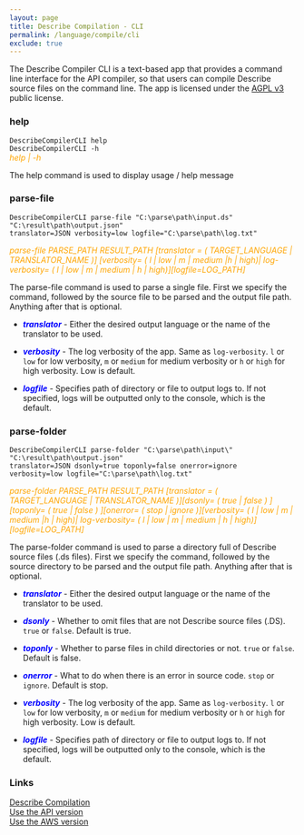 ```yaml
---
layout: page
title: Describe Compilation - CLI
permalink: /language/compile/cli
exclude: true
---
```

The Describe Compiler CLI is a text-based app that provides a command line interface for the API compiler, so that users can compile Describe source files on the command line. The app is licensed under the [AGPL v3](https://www.gnu.org/licenses/agpl-3.0) public license.

### help

```DescribeCompilerCLI help```<br>
```DescribeCompilerCLI -h```<br>
<span style="color:orange">_help | -h_</span><br>

The help command is used to display usage / help message

### parse-file

```DescribeCompilerCLI parse-file "C:\parse\path\input.ds" "C:\result\path\output.json"```<br>
```translator=JSON verbosity=low logfile="C:\parse\path\log.txt"```<br> <!-- artifacts=use artifacts-path="C:\artifacts\path\input.dart" -->

<span style="color:orange">_parse-file PARSE_PATH RESULT_PATH [translator = ( TARGET_LANGUAGE | TRANSLATOR_NAME )] [verbosity= ( l | low | m | medium |h | high)| log-verbosity= ( l | low | m | medium | h | high)][logfile=LOG_PATH]_</span><br>

The parse-file command is used to parse a single file. First we specify the command, followed by the source file to be parsed and the output file path. Anything after that is optional.

* <span style="color:blue">**_translator_**</span> - Either the desired output language or the name of the translator to be used.

* <span style="color:blue">**_verbosity_**</span> - The log verbosity of the app. Same as ```log-verbosity```. ```l``` or ```low``` for low verbosity, ```m``` or ```medium``` for medium verbosity or ```h``` or ```high``` for high verbosity. Low is default.

<!--
* <span style="color:orange">**_artifacts - NOT IMPLEMENTED_**</span> - Whether to use artifacts. ```m``` or ```makeonly``` will only create new and overwrite existing artifacts, but will not consume them, ```t``` or ```takeonly``` will only consume but not create or update them, ```u``` or ```use``` will both use available or valid artifacts while updating invalid ones and creating new artifacts when not available, and ```n``` or ```no``` will ignore artifacts alltogether. Default is no.

* <span style="color:orange">**_ARTIFACTS_PATH - NOT IMPLEMENTED_**</span> - Specifies the path of directory to store artifacts in.
-->

* <span style="color:blue">**_logfile_**</span> - Specifies path of directory or file to output logs to. If not specified, logs will be outputted only to the console, which is the default.

### parse-folder

```DescribeCompilerCLI parse-folder "C:\parse\path\input\" "C:\result\path\output.json"```<br>
```translator=JSON dsonly=true toponly=false onerror=ignore```<br>
```verbosity=low logfile="C:\parse\path\log.txt"```<br>

<span style="color:orange">_parse-folder PARSE_PATH RESULT_PATH [translator = ( TARGET_LANGUAGE | TRANSLATOR_NAME )][dsonly= ( true | false ) ][toponly= ( true | false ) ][onerror= ( stop | ignore )][verbosity= ( l | low | m | medium |h | high)| log-verbosity= ( l | low | m | medium | h | high)][logfile=LOG_PATH]_</span><br>

The parse-folder command is used to parse a directory full of Describe source files (.ds files). First we specify the command, followed by the source directory to be parsed and the output file path. Anything after that is optional.

* <span style="color:blue">**_translator_**</span> - Either the desired output language or the name of the translator to be used.

* <span style="color:blue">**_dsonly_**</span> - Whether to omit files that are not Describe source files (.DS). ```true``` or ```false```. Default is true.

* <span style="color:blue">**_toponly_**</span> - Whether to parse files in child directories or not. ```true``` or ```false```. Default is false.

* <span style="color:blue">**_onerror_**</span> - What to do when there is an error in source code. ```stop``` or ```ignore```. Default is stop.

* <span style="color:blue">**_verbosity_**</span> - The log verbosity of the app. Same as ```log-verbosity```. ```l``` or ```low``` for low verbosity, ```m``` or ```medium``` for medium verbosity or ```h``` or ```high``` for high verbosity. Low is default.

* <span style="color:blue">**_logfile_**</span> - Specifies path of directory or file to output logs to. If not specified, logs will be outputted only to the console, which is the default.

### Links
[Describe Compilation](/DescribeDocumentation/language/compile)<br> 
[Use the API version](/DescribeDocumentation/language/compile/api)<br>
[Use the AWS version](/DescribeDocumentation/language/compile/aws)